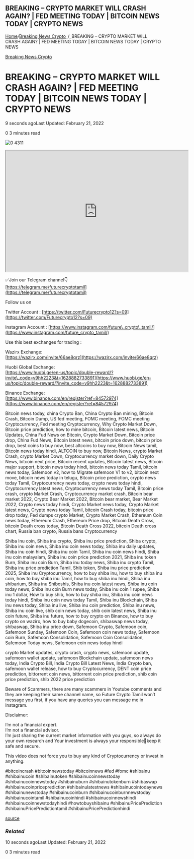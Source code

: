 ## BREAKING – CRYPTO MARKET WILL CRASH AGAIN? | FED MEETING TODAY | BITCOIN NEWS TODAY | CRYPTO NEWS

[Home](https://coinmarketdo.com/)_/_[Breaking News Crypto](https://coinmarketdo.com/breaking-news/)_/_BREAKING – CRYPTO MARKET WILL CRASH AGAIN? | FED MEETING TODAY | BITCOIN NEWS TODAY | CRYPTO NEWS

[Breaking News Crypto](https://coinmarketdo.com/breaking-news/)

BREAKING – CRYPTO MARKET WILL CRASH AGAIN? | FED MEETING TODAY | BITCOIN NEWS TODAY | CRYPTO NEWS
=================================================================================================

9 seconds agoLast Updated: February 21, 2022

0 3 minutes read

![0 4311](https://cdn.hashnode.com/res/hashnode/image/upload/v1645419298961/WfP8KHQMH.jpeg)

<iframe width="580" height="385" src="https://www.youtube.com/embed/XNmdSLZkCjs?rel=0&amp;cc_load_policy=1&amp;hl=en&amp;modestbranding=1"></iframe>  
  
✅Join our Telegram channel👇  
[https://telegram.me/futurecryptotamil](https://telegram.me/futurecryptotamil)

Follow us on

Twitter Account : [https://twitter.com/Futurecrypto12?s=09](https://twitter.com/Futurecrypto12?s=09)

Instagram Account : [https://www.instagram.com/future\_crypto\_tamil/](https://www.instagram.com/future_crypto_tamil/)

Use this best exchanges for trading :

Wazirx Exchange:  
[https://wazirx.com/invite/66ae8qrz](https://wazirx.com/invite/66ae8qrz)

Huobi Global Exchange:  
[https://www.huobi.ge/en-us/topic/double-reward/?invite\_code=v9hh2223&t=1628882733891](https://www.huobi.ge/en-us/topic/double-reward/?invite_code=v9hh2223&t=1628882733891)

Binance Exchange:  
[https://www.binance.com/en/register?ref=84572974](https://www.binance.com/en/register?ref=84572974)

Bitcoin news today, china Crypto Ban, China Crypto Ban mining, Bitcoin Crash, Bitcoin Dump, US fed meeting, FOMC meeting, FOMC meeting Cryptocurrency, Fed meeting Cryptocurrency, Why Crypto Market Down, Bitcoin price prediction, how to mine bitcoin, Bitcoin latest news, Bitcoin Updates, China Fud News on Bitcoin, Crypto Market Down, Bitcoin price drop, China Fud News, Bitcoin latest news, bitcoin price down, bitcoin price drop, best coins to buy now, best altcoins to buy now, Bitcoin News tamil, Bitcoin news today hindi, ALTCOIN to buy now, Bitcoin News, crypto Market Crash, crypto Market Down, Cryptocurrency market down, Daily Crypto News, bitcoin next price, Bitcoin recent updates, Bitcoin latest news, Bitcoin major support, bitcoin news today hindi, bitcoin news today Tamil, bitcoin news today, Safemoon v2, how to Migrate safemoon V1 to v2, bitcoin next move, bitcoin news today in telugu, Bitcoin price prediction, crypto news today Tamil, Cryptocurrency news today, crypto news today hindi, Cryptocurrency latest news, Cryptocurrency news today Tamil, Bitcoin price crash, crypto Market Crash, Cryptocurrency market crash, Bitcoin bear market 2022, Crypto Bear Market 2022, Bitcoin bear market, Bear Market 2022, Crypto news today hindi, Crypto Market news today, Crypto Market latest news, Crypto news today Tamil, bitcoin Crash today, bitcoin price drop today, Fed dumps crypto Market, Crypto Market Crash, Ethereum Coin news today, Ethereum Crash, Ethereum Price drop, Bitcoin Death Cross, bitcoin Death cross today, Bitcoin Death Cross 2022, bitcoin Death cross chart, Russia ban crypto, Russia bans Cryptocurrency

Shiba Inu coin, Shiba inu crypto, Shiba inu price prediction, Shiba crypto, Shiba inu coin news, Shiba inu coin news today, Shiba inu daily updates, Shiba inu coin hindi, Shiba inu coin Tamil, Shiba inu coin news hindi, Shiba inu coin malayalam, Shiba inu coin price prediction 2021, Shiba inu token Burn, Shiba inu coin Burn, Shiba inu today news, Shiba inu crypto Tamil, Shiba inu price prediction Tamil, Shib token, Shiba inu price prediction 2025, Shiba inu Cryptocurrency, how to buy shiba inu, how to buy shiba inu coin, how to buy shiba inu Tamil, how to buy shiba inu hindi, Shiba inu shibarium, Shiba inu Shiboshis, Shiba inu coin latest news, Shiba inu coin today news, Shiba inu coin Burn news today, Shiba inu coin 1 rupee, Shiba inu 1 dollar, How to buy shib, how to buy shiba inu, Shiba inu coin news today hindi, Shiba inu coin news today Tamil, Shiba inu Blockchain, Shiba inu news today, Shiba inu live, Shiba inu coin prediction, Shiba inu news, Shiba inu coin live, shib coin news today, shib coin latest news, Shiba inu coin future, Shiba inu future, how to buy crypto on Binance, how to buy crypto on wazirx, how to buy baby dogecoin, shibaswap news today, shibaswap, Shiba inu price down, Safemoon Crypto, Safemoon coin, Safemoon Sunday, Safemoon Coin, Safemoon coin news today, Safemoon coin Burn, Safemoon Consolidation, Safemoon Coin Consolidation, Safemoon Today news, Safemoon coin news today hindi

crypto Market updates, crypto crash, crypto news, safemoon update, safemoon wallet update, safemoon Blockchain update, safemoon news today, India Crypto Bill, India Crypto Bill Latest News, India Crypto ban, safemoon wallet release, how to buy Cryptocurrency, DENT coin price prediction, bittorrent coin news, bittorrent coin price prediction, shib coin price prediction, shib 2022 price prediction

Beware of Scammers, there are many scammers in Youtube comments and they are keeping their same channel name, so Future Crypto Tamil won’t message you first, if you have any queries you can message me in Instagram.

Disclaimer:

I’m not a financial expert.  
I’m not a financial advisor.  
I’m just sharing the current market information with you guys, so always do your own research and Your investment is always your responsible💯keep it safe and secure.

This video does not force you to buy any kind of Cryptocurrency or invest in anything.

#bitcoincrash #bitcoinnewstoday #bitcoinnews #fed #fomc #shibainu #shibainucoin #shibainutoken #shibainucoinnewstoday #shibainucoinnewstoday #shibainuburn #shibainutokenburn #shibaswap #shibainucoinpriceprediction #shibainulatestnews #shibainucointodaynews #shibainunewstoday #shibainucoinburn #shibainucoinburnnewstoday #shibainucointamil #shibainucoinhindi #shibainucoinnewshindi #shibainucoinnewstodayhindi #howtobuyshibainu #shibainuPricePrediction #shibainuPricePredictiontamil #shibainuPricePredictionhindi  
  
[source](https://www.youtube.com/watch?v=XNmdSLZkCjs)

### _Related_

10 seconds agoLast Updated: February 21, 2022

0 3 minutes read